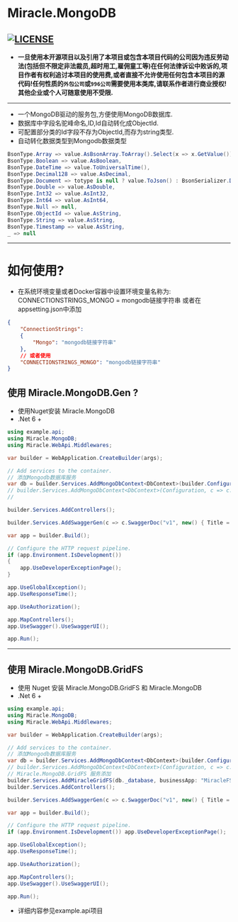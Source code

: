 # Miracle.MongoDB

[![LICENSE](https://img.shields.io/github/license/joesdu/Miracle.MongoDB)](https://img.shields.io/github/license/joesdu/Miracle.MongoDB) 
---
- **一旦使用本开源项目以及引用了本项目或包含本项目代码的公司因为违反劳动法(包括但不限定非法裁员,超时用工,雇佣童工等)在任何法律诉讼中败诉的,项目作者有权利追讨本项目的使用费,或者直接不允许使用任何包含本项目的源代码!任何性质的`外包公司`或`996公司`需要使用本类库,请联系作者进行商业授权!其他企业或个人可随意使用不受限.**
---

* 一个MongoDB驱动的服务包,方便使用MongoDB数据库.
* 数据库中字段名驼峰命名,ID,Id自动转化成ObjectId.
* 可配置部分类的Id字段不存为ObjectId,而存为string类型.
* 自动转化数据类型到Mongodb数据类型
```csharp
BsonType.Array => value.AsBsonArray.ToArray().Select(x => x.GetValue()),
BsonType.Boolean => value.AsBoolean,
BsonType.DateTime => value.ToUniversalTime(),
BsonType.Decimal128 => value.AsDecimal,
BsonType.Document => totype is null ? value.ToJson() : BsonSerializer.Deserialize(value.ToBsonDocument(), totype),
BsonType.Double => value.AsDouble,
BsonType.Int32 => value.AsInt32,
BsonType.Int64 => value.AsInt64,
BsonType.Null => null,
BsonType.ObjectId => value.AsString,
BsonType.String => value.AsString,
BsonType.Timestamp => value.AsString,
_ => null
```
---
# 如何使用?

* 在系统环境变量或者Docker容器中设置环境变量名称为: CONNECTIONSTRINGS_MONGO = mongodb链接字符串 或者在appsetting.json中添加
```json
{
    "ConnectionStrings": 
    {
        "Mongo": "mongodb链接字符串"
    },
    // 或者使用
    "CONNECTIONSTRINGS_MONGO": "mongodb链接字符串"
}
```

## 使用 Miracle.MongoDB.Gen ?
* 使用Nuget安装 Miracle.MongoDB
* .Net 6 +
```csharp
using example.api;
using Miracle.MongoDB;
using Miracle.WebApi.Middlewares;

var builder = WebApplication.CreateBuilder(args);

// Add services to the container.
// 添加Mongodb数据库服务
var db = builder.Services.AddMongoDbContext<DbContext>(builder.Configuration, showconnectionstring: true);
// builder.Services.AddMongoDbContext<DbContext>(Configuration, c => c.AddConvertObjectIdToStringTypes(typeof(Test)));
//

builder.Services.AddControllers();

builder.Services.AddSwaggerGen(c => c.SwaggerDoc("v1", new() { Title = "example.api", Version = "v1" }));

var app = builder.Build();

// Configure the HTTP request pipeline.
if (app.Environment.IsDevelopment())
{
    app.UseDeveloperExceptionPage();
}

app.UseGlobalException();
app.UseResponseTime();

app.UseAuthorization();

app.MapControllers();
app.UseSwagger().UseSwaggerUI();

app.Run();
```
---
## 使用 Miracle.MongoDB.GridFS
* 使用 Nuget 安装 Miracle.MongoDB.GridFS 和 Miracle.MongoDB
* .Net 6 +
```csharp
using example.api;
using Miracle.MongoDB;
using Miracle.WebApi.Middlewares;

var builder = WebApplication.CreateBuilder(args);

// Add services to the container.
// 添加Mongodb数据库服务
var db = builder.Services.AddMongoDbContext<DbContext>(builder.Configuration, showconnectionstring: true);
// builder.Services.AddMongoDbContext<DbContext>(Configuration, c => c.AddConvertObjectIdToStringTypes(typeof(Test)));
// Miracle.MongoDB.GridFS 服务添加
builder.Services.AddMiracleGridFS(db._database, businessApp: "MiracleFS");
builder.Services.AddControllers();

builder.Services.AddSwaggerGen(c => c.SwaggerDoc("v1", new() { Title = "example.api", Version = "v1" }));

var app = builder.Build();

// Configure the HTTP request pipeline.
if (app.Environment.IsDevelopment()) app.UseDeveloperExceptionPage();

app.UseGlobalException();
app.UseResponseTime();

app.UseAuthorization();

app.MapControllers();
app.UseSwagger().UseSwaggerUI();

app.Run();
```
* 详细内容参见example.api项目
